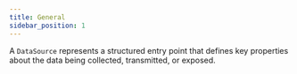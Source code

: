 ```yaml
---
title: General
sidebar_position: 1
---
```


A `DataSource` represents a structured entry point that defines key properties about the data being collected, transmitted, or exposed.